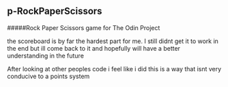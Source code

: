 ## p-RockPaperScissors
#####Rock Paper Scissors game for The Odin Project

the scoreboard is by far the hardest part for me. I still didnt get it to work in the end but ill come back to it and hopefully will have a better understanding in the future

After looking at other peoples code i feel like i did this is a way that isnt very conducive to a points system

